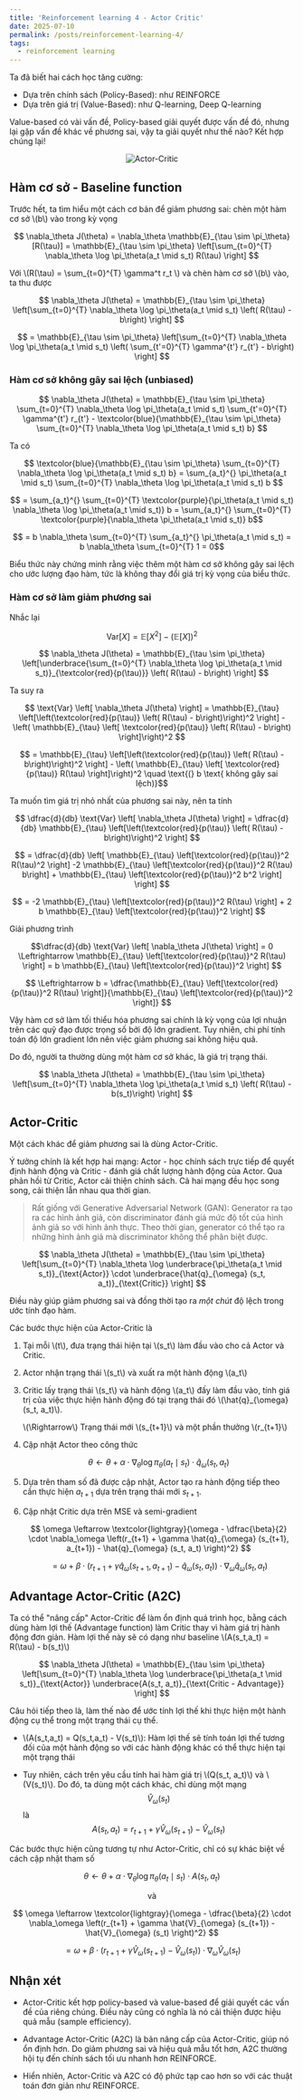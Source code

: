 ```yaml
---
title: 'Reinforcement learning 4 - Actor Critic'
date: 2025-07-10
permalink: /posts/reinforcement-learning-4/
tags:
  - reinforcement learning
---
```


Ta đã biết hai cách học tăng cường:

- Dựa trên chính sách (Policy-Based): như REINFORCE 
- Dựa trên giá trị (Value-Based): như Q-learning, Deep Q-learning

Value-based có vài vấn đề, Policy-based giải quyết được vấn đề đó, nhưng lại gặp vấn đề khác về phương sai, vậy ta giải quyết như thế nào? Kết hợp chúng lại!

<p align="center">
  <img src="https://pylessons.com/media/Tutorials/Reinforcement-learning-tutorial/A2C-reinforcement-learning/A2C-reinforcement-learning.jpg" alt="Actor-Critic">
</p>

## Hàm cơ sở - Baseline function

Trước hết, ta tìm hiểu một cách cơ bản để giảm phương sai: chèn một hàm cơ sở \\(b\\) vào trong kỳ vọng

$$ \nabla_\theta J(\theta) = \nabla_\theta \mathbb{E}_{\tau \sim \pi_\theta}[R(\tau)] = \mathbb{E}_{\tau \sim \pi_\theta} \left[\sum_{t=0}^{T} \nabla_\theta \log \pi_\theta(a_t \mid s_t) R(\tau) \right] $$

Với \\(R(\tau) = \sum_{t=0}^{T} \gamma^t r_t \\) và chèn hàm cơ sở \\(b\\) vào, ta thu được 

$$ \nabla_\theta J(\theta) = \mathbb{E}_{\tau \sim \pi_\theta} \left[\sum_{t=0}^{T} \nabla_\theta \log \pi_\theta(a_t \mid s_t) \left( R(\tau) - b\right) \right] $$

$$ = \mathbb{E}_{\tau \sim \pi_\theta} \left[\sum_{t=0}^{T} \nabla_\theta \log \pi_\theta(a_t \mid s_t) \left( \sum_{t'=0}^{T} \gamma^{t'} r_{t'} - b\right) \right] $$

### Hàm cơ sở không gây sai lệch (unbiased)

$$ \nabla_\theta J(\theta) = \mathbb{E}_{\tau \sim \pi_\theta} \sum_{t=0}^{T} \nabla_\theta \log \pi_\theta(a_t \mid s_t) \sum_{t'=0}^{T} \gamma^{t'} r_{t'} - \textcolor{blue}{\mathbb{E}_{\tau \sim \pi_\theta} \sum_{t=0}^{T} \nabla_\theta \log \pi_\theta(a_t \mid s_t) b} $$

Ta có 

$$ \textcolor{blue}{\mathbb{E}_{\tau \sim \pi_\theta} \sum_{t=0}^{T} \nabla_\theta \log \pi_\theta(a_t \mid s_t) b} = \sum_{a_t}^{} \pi_\theta(a_t \mid s_t) \sum_{t=0}^{T} \nabla_\theta \log \pi_\theta(a_t \mid s_t) b $$ 

$$ = \sum_{a_t}^{} \sum_{t=0}^{T} \textcolor{purple}{\pi_\theta(a_t \mid s_t) \nabla_\theta \log \pi_\theta(a_t \mid s_t)} b = \sum_{a_t}^{} \sum_{t=0}^{T} \textcolor{purple}{\nabla_\theta \pi_\theta(a_t \mid s_t)} b$$ 

$$ = b \nabla_\theta \sum_{t=0}^{T} \sum_{a_t}^{} \pi_\theta(a_t \mid s_t) = b \nabla_\theta \sum_{t=0}^{T} 1 = 0$$

Biểu thức này chứng minh rằng việc thêm một hàm cơ sở không gây sai lệch cho ước lượng đạo hàm, tức là không thay đổi giá trị kỳ vọng của biểu thức.

### Hàm cơ sở làm giảm phương sai

Nhắc lại 

$$ \text{Var} \left[ X \right] = \mathbb{E} \left[ X^2 \right] - \left( \mathbb{E} \left[ X \right]\right)^2 $$

$$ \nabla_\theta J(\theta) = \mathbb{E}_{\tau \sim \pi_\theta} \left[\underbrace{\sum_{t=0}^{T} \nabla_\theta \log \pi_\theta(a_t \mid s_t)}_{\textcolor{red}{p(\tau)}} \left( R(\tau) - b\right) \right] $$

Ta suy ra

$$ \text{Var} \left[ \nabla_\theta J(\theta) \right] = \mathbb{E}_{\tau} \left[\left(\textcolor{red}{p(\tau)} \left( R(\tau) - b\right)\right)^2 \right] - \left( \mathbb{E}_{\tau} \left[ \textcolor{red}{p(\tau)} \left( R(\tau) - b\right)  \right]\right)^2 $$

$$ = \mathbb{E}_{\tau} \left[\left(\textcolor{red}{p(\tau)} \left( R(\tau) - b\right)\right)^2 \right] - \left( \mathbb{E}_{\tau} \left[ \textcolor{red}{p(\tau)} R(\tau)  \right]\right)^2 \quad \text{(} b \text{ không gây sai lệch)}$$

Ta muốn tìm giá trị nhỏ nhất của phương sai này, nên ta tính 

$$ \dfrac{d}{db} \text{Var} \left[ \nabla_\theta J(\theta) \right] = \dfrac{d}{db} \mathbb{E}_{\tau} \left[\left(\textcolor{red}{p(\tau)} \left( R(\tau) - b\right)\right)^2 \right] $$

$$ = \dfrac{d}{db} \left[ \mathbb{E}_{\tau} \left[\textcolor{red}{p(\tau)}^2 R(\tau)^2 \right] -2 \mathbb{E}_{\tau} \left[\textcolor{red}{p(\tau)}^2 R(\tau) b\right] +  \mathbb{E}_{\tau} \left[\textcolor{red}{p(\tau)}^2 b^2 \right] \right] $$

$$ = -2 \mathbb{E}_{\tau} \left[\textcolor{red}{p(\tau)}^2 R(\tau) \right] +  2 b \mathbb{E}_{\tau} \left[\textcolor{red}{p(\tau)}^2  \right] $$

Giải phương trình 

$$\dfrac{d}{db} \text{Var} \left[ \nabla_\theta J(\theta) \right] = 0 \Leftrightarrow \mathbb{E}_{\tau} \left[\textcolor{red}{p(\tau)}^2 R(\tau) \right] = b \mathbb{E}_{\tau} \left[\textcolor{red}{p(\tau)}^2  \right] $$

$$ \Leftrightarrow b = \dfrac{\mathbb{E}_{\tau} \left[\textcolor{red}{p(\tau)}^2 R(\tau) \right]}{\mathbb{E}_{\tau} \left[\textcolor{red}{p(\tau)}^2  \right]} $$

Vậy hàm cơ sở làm tối thiểu hóa phương sai chính là kỳ vọng của lợi nhuận trên các quỹ đạo được trọng số bởi độ lớn gradient. Tuy nhiên, chi phí tính toán độ lớn gradient lớn nên việc giảm phương sai không hiệu quả.

Do đó, người ta thường dùng một hàm cơ sở khác, là giá trị trạng thái. 

$$ \nabla_\theta J(\theta) = \mathbb{E}_{\tau \sim \pi_\theta} \left[\sum_{t=0}^{T} \nabla_\theta \log \pi_\theta(a_t \mid s_t) \left( R(\tau) - b(s_t)\right) \right] $$

## Actor-Critic

Một cách khác để giảm phương sai là dùng Actor-Critic.

Ý tưởng chính là kết hợp hai mạng: Actor - học chính sách trực tiếp để quyết định hành động và Critic - đánh giá chất lượng hành động của Actor. Qua phản hồi từ Critic, Actor cải thiện chính sách. Cả hai mạng đều học song song, cải thiện lẫn nhau qua thời gian.

> Rất giống với Generative Adversarial Network (GAN): Generator ra tạo ra các hình ảnh giả, còn discriminator đánh giá mức độ tốt của hình ảnh giả so với hình ảnh thực. Theo thời gian, generator có thể tạo ra những hình ảnh giả mà discriminator không thể phân biệt được. 

$$ \nabla_\theta J(\theta) = \mathbb{E}_{\tau \sim \pi_\theta} \left[\sum_{t=0}^{T} \nabla_\theta \log \underbrace{\pi_\theta(a_t \mid s_t)}_{\text{Actor}} \cdot \underbrace{\hat{q}_{\omega} (s_t, a_t)}_{\text{Critic}} \right] $$

Điều này giúp giảm phương sai và đồng thời tạo ra *một chút* độ lệch trong ước tính đạo hàm.

Các bước thực hiện của Actor-Critic là

1. Tại mỗi \\(t\\), đưa trạng thái hiện tại \\(s_t\\) làm đầu vào cho cả Actor và Critic. 

2. Actor nhận trạng thái \\(s_t\\) và xuất ra một hành động \\(a_t\\) 

3. Critic lấy  trạng thái \\(s_t\\) và hành động \\(a_t\\) đấy làm đầu vào, tính giá trị của việc thực hiện hành động đó tại trạng thái đó \\(\hat{q}_{\omega} (s_t, a_t)\\). 

	\\(\Rightarrow\\) Trạng thái mới \\(s_{t+1}\\) và một phần thưởng \\(r_{t+1}\\)

4. Cập nhật Actor theo công thức

	$$ \theta \leftarrow \theta + \alpha \cdot \nabla_\theta \log \pi_\theta (a_t \mid s_t) \cdot \hat{q}_{\omega} (s_t, a_t) $$
    
5. Dựa trên tham số đã được cập nhật, Actor tạo ra hành động tiếp theo cần thực hiện $a_{t+1}$ dựa trên trạng thái mới $s_{t+1}$.

6. Cập nhật Critic dựa trên MSE và semi-gradient

	$$ \omega \leftarrow \textcolor{lightgray}{\omega - \dfrac{\beta}{2} \cdot \nabla_\omega \left(r_{t+1} + \gamma \hat{q}_{\omega} (s_{t+1}, a_{t+1}) - \hat{q}_{\omega} (s_t, a_t) \right)^2} $$
    
    $$ = \omega + \beta \cdot \left(r_{t+1} + \gamma \hat{q}_{\omega} (s_{t+1}, a_{t+1}) - \hat{q}_{\omega} (s_t, a_t) \right) \cdot \nabla_\omega \hat{q}_{\omega} (s_t, a_t) $$ 
    

## Advantage Actor-Critic (A2C)

Ta có thể "nâng cấp" Actor-Critic để làm ổn định quá trình học, bằng cách dùng hàm lợi thế (Advantage function) làm Critic thay vì hàm giá trị hành động đơn giản. Hàm lợi thế này sẽ có dạng như baseline \\(A(s_t,a_t) = R(\tau) - b(s_t)\\)

$$ \nabla_\theta J(\theta) = \mathbb{E}_{\tau \sim \pi_\theta} \left[\sum_{t=0}^{T} \nabla_\theta \log \underbrace{\pi_\theta(a_t \mid s_t)}_{\text{Actor}} \underbrace{A(s_t, a_t)}_{\text{Critic - Advantage}} \right] $$

Câu hỏi tiếp theo là, làm thế nào để ước tính lợi thế khi thực hiện một hành động cụ thể trong một trạng thái cụ thể. 

- \\(A(s_t,a_t) = Q(s_t,a_t) - V(s_t)\\): Hàm lợi thế sẽ tính toán lợi thế tương đối của một hành động so với các hành động khác có thể thực hiện tại một trạng thái

- Tuy nhiên, cách trên yêu cầu tính hai hàm giá trị \\(Q(s_t, a_t)\\) và \\(V(s_t)\\). Do đó, ta dùng một cách khác, chỉ dùng một mạng $$\hat{V}_{\omega}(s_t)$$ là $$A(s_t, a_t) = r_{t+1} + \gamma \hat{V}_{\omega}(s_{t+1}) - \hat{V}_{\omega}(s_t)$$

Các bước thực hiện cũng tương tự như Actor-Critic, chỉ có sự khác biệt về cách cập nhật tham số

$$ \theta \leftarrow \theta + \alpha \cdot \nabla_\theta \log \pi_\theta (a_t \mid s_t) \cdot A(s_t, a_t) $$

<p align="center">
  và
</p>

$$ \omega \leftarrow \textcolor{lightgray}{\omega - \dfrac{\beta}{2} \cdot \nabla_\omega \left(r_{t+1} + \gamma \hat{V}_{\omega} (s_{t+1}) - \hat{V}_{\omega} (s_t) \right)^2} $$
    
$$ = \omega + \beta \cdot \left(r_{t+1} + \gamma \hat{V}_{\omega} (s_{t+1}) - \hat{V}_{\omega} (s_t) \right) \cdot \nabla_\omega \hat{V}_{\omega} (s_t) $$ 

## Nhận xét

- Actor-Critic kết hợp policy-based và value-based để giải quyết các vấn đề của riêng chúng. Điều này cũng có nghĩa là nó cải thiện được hiệu quả mẫu (sample efficiency).

- Advantage Actor-Critic (A2C) là bản nâng cấp của Actor-Critic, giúp nó ổn định hơn. Do giảm phương sai và hiệu quả mẫu tốt hơn, A2C thường hội tụ đến chính sách tối ưu nhanh hơn REINFORCE.

- Hiển nhiên, Actor-Critic và A2C có độ phức tạp cao hơn so với các thuật toán đơn giản như REINFORCE.








